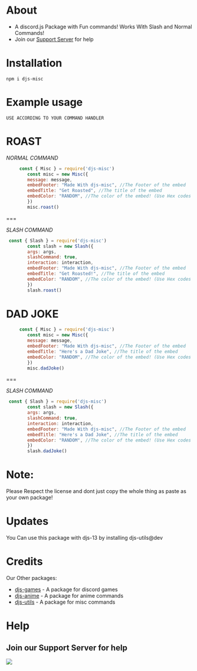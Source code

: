 # About
- A discord.js Package with Fun commands! Works With Slash and Normal Commands!
- Join our [Support Server](https://discord.gg/jDP2FbvCdk) for help

# Installation

```npm i djs-misc```

# Example usage

```
USE ACCORDING TO YOUR COMMAND HANDLER
```

**ROAST**
=== 

*NORMAL COMMAND*

```js
     const { Misc } = require('djs-misc')
        const misc = new Misc({
        message: message,
        embedFooter: "Made With djs-misc", //The Footer of the embed
        embedTitle: "Get Roasted", //The title of the embed
        embedColor: "RANDOM", //The color of the embed! (Use Hex codes or use the color name)
        })
        misc.roast()
```

=== 

*SLASH COMMAND*


```js
 const { Slash } = require('djs-misc')
        const slash = new Slash({
        args: args,
        slashCommand: true,
        interaction: interaction,
        embedFooter: "Made With djs-misc", //The Footer of the embed
        embedTitle: "Get Roasted!", //The title of the embed
        embedColor: "RANDOM", //The color of the embed! (Use Hex codes or use the color name)
        })
        slash.roast()
```

**DAD JOKE**
===

```js
     const { Misc } = require('djs-misc')
        const misc = new Misc({
        message: message,
        embedFooter: "Made With djs-misc", //The Footer of the embed
        embedTitle: "Here's a Dad Joke", //The title of the embed
        embedColor: "RANDOM", //The color of the embed! (Use Hex codes or use the color name)
        })
        misc.dadJoke()
```

=== 

*SLASH COMMAND*


```js
 const { Slash } = require('djs-misc')
        const slash = new Slash({
        args: args,
        slashCommand: true,
        interaction: interaction,
        embedFooter: "Made With djs-misc", //The Footer of the embed
        embedTitle: "Here's a Dad Joke", //The title of the embed
        embedColor: "RANDOM", //The color of the embed! (Use Hex codes or use the color name)
        })
        slash.dadJoke()
```




# Note: 
Please Respect the license and dont just copy  the whole thing as paste as your own package!

# Updates

You Can use this package with djs-13 by installing djs-utils@dev

# Credits

Our Other packages:
- [djs-games](https://www.npmjs.com/package/djs-games) - A package for discord games
- [djs-anime](https://www.npmjs.com/package/djs-anime) - A package for anime commands
- [djs-utils](https://www.npmjs.com/package/djs-misc) - A package for misc commands

# Help
## Join our Support Server for help
<a href="https://discord.gg/jDP2FbvCdk"><img src="https://invidget.switchblade.xyz/jDP2FbvCdk" /></a>

